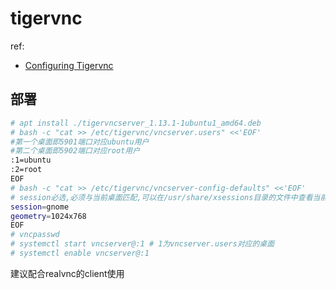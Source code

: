 # tigervnc
ref:
- [Configuring Tigervnc](https://www.linuxfromscratch.org/blfs/view/systemd/xsoft/tigervnc.html)

## 部署
```bash
# apt install ./tigervncserver_1.13.1-1ubuntu1_amd64.deb
# bash -c "cat >> /etc/tigervnc/vncserver.users" <<'EOF'
#第一个桌面即5901端口对应ubuntu用户
#第二个桌面即5902端口对应root用户
:1=ubuntu
:2=root
EOF
# bash -c "cat >> /etc/tigervnc/vncserver-config-defaults" <<'EOF'
# session必选,必须与当前桌面匹配,可以在/usr/share/xsessions目录的文件中查看当前桌面
session=gnome
geometry=1024x768
EOF
# vncpasswd
# systemctl start vncserver@:1 # 1为vncserver.users对应的桌面
# systemctl enable vncserver@:1
```

建议配合realvnc的client使用